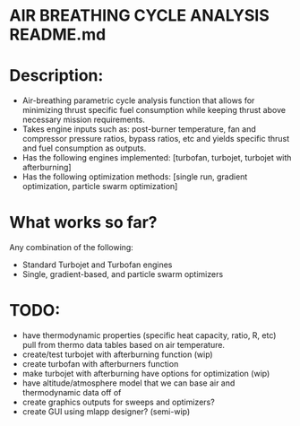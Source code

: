 # AIR BREATHING CYCLE ANALYSIS README.md

# Description: 
- Air-breathing parametric cycle analysis function that allows for minimizing thrust specific fuel consumption while keeping thrust above necessary mission requirements.
- Takes engine inputs such as: post-burner temperature, fan and compressor pressure ratios, bypass ratios, etc and yields specific thrust and fuel consumption as outputs.
- Has the following engines implemented: [turbofan, turbojet, turbojet with afterburning]
- Has the following optimization methods: [single run, gradient optimization, particle swarm optimization]

# What works so far?
Any combination of the following:
- Standard Turbojet and Turbofan engines
- Single, gradient-based, and particle swarm optimizers

# TODO: 
- have thermodynamic properties (specific heat capacity, ratio, R, etc) pull from thermo data tables based on air temperature.
- create/test turbojet with afterburning function (wip)
- create turbofan with afterburners function 
- make turbojet with afterburning have options for optimization (wip)
- have altitude/atmosphere model that we can base air and thermodynamic data off of 
- create graphics outputs for sweeps and optimizers?
- create GUI using mlapp designer? (semi-wip)

